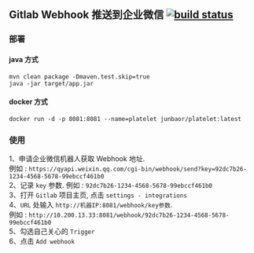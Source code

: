 ## Gitlab Webhook 推送到企业微信 [![build status](https://api.travis-ci.org/junbaor/gitlab_workwechat.svg?branch=master)](https://travis-ci.org/junbaor/gitlab_workwechat)

### 部署
#### java 方式
```
mvn clean package -Dmaven.test.skip=true 
java -jar target/app.jar
```

#### docker 方式
```
docker run -d -p 8081:8081 --name=platelet junbaor/platelet:latest
```

### 使用
1、申请企业微信机器人获取 Webhook 地址.  
例如 : `https://qyapi.weixin.qq.com/cgi-bin/webhook/send?key=92dc7b26-1234-4568-5678-99ebccf461b0`  
2、记录 `key` 参数. 
例如 : `92dc7b26-1234-4568-5678-99ebccf461b0`  
3、打开 `Gitlab` 项目主页, 点击 `settings - integrations`  
4、`URL` 处输入 `http://机器IP:8081/webhook/key参数`.   
例如 : `http://10.200.13.33:8081/webhook/92dc7b26-1234-4568-5678-99ebccf461b0`  
5、勾选自己关心的 `Trigger`  
6、点击 `Add webhook`
